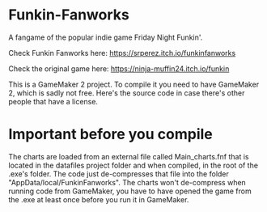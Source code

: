 # Funkin-Fanworks
A fangame of the popular indie game Friday Night Funkin'.

Check Funkin Fanworks here: https://srperez.itch.io/funkinfanworks

Check the original game here: https://ninja-muffin24.itch.io/funkin

This is a GameMaker 2 project. To compile it you need to have GameMaker 2, which is sadly not free. Here's the source code in case there's other people that have a license.

# Important before you compile
The charts are loaded from an external file called Main_charts.fnf that is located in the datafiles project folder and when compiled, in the root of the .exe's folder.
The code just de-compresses that file into the folder "AppData/local/FunkinFanworks". The charts won't de-compress when running code from GameMaker, you have to have opened the game from the .exe at least once before you run it in GameMaker.

